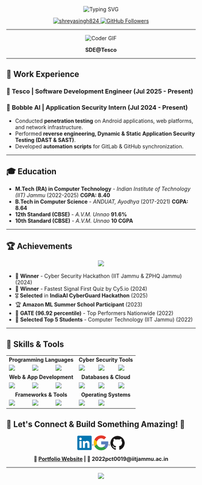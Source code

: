 <p align="center">
  <img src="https://readme-typing-svg.demolab.com?font=Fira+Code&size=28&pause=1000&color=F70000&center=true&vCenter=true&width=600&lines=Hi+%F0%9F%91%8B%2C+I'm+Shreya+Singh+Rathour;Software+Developer" alt="Typing SVG" />
</p>

<p align="center">
  <a href="https://github.com/shreyasingh824">
    <img src="https://komarev.com/ghpvc/?username=shreyasingh824&label=Profile%20Views&color=0e75b6&style=flat" alt="shreyasingh824" />
  </a>
  <a href="https://github.com/shreyasingh824?tab=followers">
    <img src="https://img.shields.io/github/followers/shreyasingh824?label=Followers&style=social" alt="GitHub Followers" />
  </a>
</p>

<hr>

<p align="center">
  <img src="https://media.giphy.com/media/26tn33aiTi1jkl6H6/giphy.gif" width="200" alt="Coder GIF"/>
</p>

<p align="center">
  <b>  SDE@Tesco</b>
</p>

---



## 💼 Work Experience

### 🔹 **Tesco | Software Development Engineer (Jul 2025 - Present)**


### 🔹 **Bobble AI | Application Security Intern (Jul 2024 - Present)**
- Conducted **penetration testing** on Android applications, web platforms, and network infrastructure.
- Performed **reverse engineering, Dynamic & Static Application Security Testing (DAST & SAST)**.
- Developed **automation scripts** for GitLab & GitHub synchronization.

---
## 🎓 Education

- **M.Tech (RA) in Computer Technology** - *Indian Institute of Technology (IIT) Jammu* (2022-2025) **CGPA: 8.40**
- **B.Tech in Computer Science** - *ANDUAT, Ayodhya* (2017-2021) **CGPA: 8.64**
- **12th Standard (CBSE)** - *A.V.M. Unnao* **91.6%**
- **10th Standard (CBSE)** - *A.V.M. Unnao*  **10 CGPA**

---

## 🏆 Achievements

<p align="center">
  <img src="https://github-profile-trophy.vercel.app/?username=shreyasingh824&theme=radical&margin-w=10&no-frame=true" />
</p>

- 🏅 **Winner** - Cyber Security Hackathon (IIT Jammu & ZPHQ Jammu) (2024)
- 🥇 **Winner** - Fastest Signal First Quiz by Cy5.io (2024)
- 🎖️ **Selected** in **IndiaAI CyberGuard Hackathon** (2025)
- 🏆 **Amazon ML Summer School Participant** (2023)
- 🥇 **GATE (96.92 percentile)** - Top Performers Nationwide (2022)
- 🏅 **Selected Top 5 Students** - Computer Technology (IIT Jammu) (2022)

---

## 🚀 Skills & Tools

<table align="center">
  <tr>
    <td align="center" colspan="3"><b>Programming Languages</b></td>
    <td align="center" colspan="3"><b>Cyber Security Tools</b></td>
  </tr>
  <tr>
    <td><img src="https://img.shields.io/badge/-C-blue?style=flat&logo=c&logoColor=white"/></td>
    <td><img src="https://img.shields.io/badge/-C++-00599C?style=flat&logo=c%2B%2B&logoColor=white"/></td>
    <td><img src="https://img.shields.io/badge/-Python-3776AB?style=flat&logo=python&logoColor=white"/></td>
    <td><img src="https://img.shields.io/badge/-Nmap-black?style=flat&logo=nmap"/></td>
    <td><img src="https://img.shields.io/badge/-Burp_Suite-orange?style=flat&logo=burp-suite"/></td>
    <td><img src="https://img.shields.io/badge/-Wireshark-blue?style=flat&logo=wireshark"/></td>
  </tr>
  <tr>
    <td align="center" colspan="3"><b>Web & App Development</b></td>
    <td align="center" colspan="3"><b>Databases & Cloud</b></td>
  </tr>
  <tr>
    <td><img src="https://img.shields.io/badge/-HTML5-orange?style=flat&logo=html5"/></td>
    <td><img src="https://img.shields.io/badge/-CSS3-blue?style=flat&logo=css3"/></td>
    <td><img src="https://img.shields.io/badge/-JavaScript-yellow?style=flat&logo=javascript"/></td>
    <td><img src="https://img.shields.io/badge/-MySQL-blue?style=flat&logo=mysql"/></td>
    <td><img src="https://img.shields.io/badge/-Firebase-orange?style=flat&logo=firebase"/></td>
    <td><img src="https://img.shields.io/badge/-PostgreSQL-blue?style=flat&logo=postgresql"/></td>
  </tr>
  <tr>
    <td align="center" colspan="3"><b>Frameworks & Tools</b></td>
    <td align="center" colspan="3"><b>Operating Systems</b></td>
  </tr>
  <tr>
    <td><img src="https://img.shields.io/badge/-React-blue?style=flat&logo=react"/></td>
    <td><img src="https://img.shields.io/badge/-Flutter-blue?style=flat&logo=flutter"/></td>
    <td><img src="https://img.shields.io/badge/-Git-black?style=flat&logo=git"/></td>
    <td><img src="https://img.shields.io/badge/-Linux-black?style=flat&logo=linux"/></td>
    <td><img src="https://img.shields.io/badge/-Windows-blue?style=flat&logo=windows"/></td>
    <td></td>
  </tr>
</table>






## 🎯 Let's Connect & Build Something Amazing! 🚀

<p align="center">
  <a href="https://www.linkedin.com/in/shreya-singh-a38996196/">
    <img align="center" src="https://raw.githubusercontent.com/devicons/devicon/master/icons/linkedin/linkedin-original.svg" alt="LinkedIn" height="40" width="40" />
  </a>
  <a href="mailto:2022pct0019@iitjammu.ac.in">
    <img align="center" src="https://raw.githubusercontent.com/devicons/devicon/master/icons/google/google-original.svg" alt="Email" height="40" width="40" />
  </a>
  <a href="https://shreyasingh824.github.io/Portfolio-Website-main/">
    <img align="center" src="https://raw.githubusercontent.com/devicons/devicon/master/icons/github/github-original.svg" alt="Portfolio" height="40" width="40" />
  </a>
</p>

<p align="center">
  <b>🔗 <a href="https://shreyasingh824.github.io/Portfolio-Website-main/">Portfolio Website</a> | 📩 2022pct0019@iitjammu.ac.in</b>
</p>

---

<p align="center">
  <img src="https://capsule-render.vercel.app/api?type=waving&color=gradient&height=100&section=footer"/>
</p>
